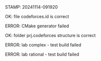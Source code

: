 STAMP: 20241114-091920
OK: file codeforces.id is correct
ERROR: CMake generator failed
OK: folder prj.codeforces structure is correct
ERROR: lab complex - test build failed
ERROR: lab rational - test build failed
